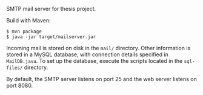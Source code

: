 SMTP mail server for thesis project.

Build with Maven:
```
$ mvn package
$ java -jar target/mailserver.jar
```

Incoming mail is stored on disk in the `mail/` directory.
Other information is stored in a MySQL database, with connection details
specified in `MailDB.java`.  To set up the database, execute the scripts
located in the `sql-files/` directory.

By default, the SMTP server listens on port 25 and the web server listens on
port 8080.
